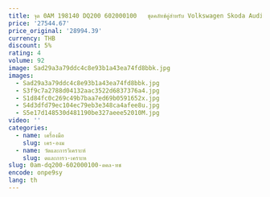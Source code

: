 ```yaml
---
title: จุด 0AM 198140 DQ200 602000100   ชุดคลัทช์คู่สําหรับ Volkswagen Skoda Audi
price: '27544.67'
price_original: '28994.39'
currency: THB
discount: 5%
rating: 4
volume: 92
image: Sad29a3a79ddc4c8e93b1a43ea74fd8bbk.jpg
images:
  - Sad29a3a79ddc4c8e93b1a43ea74fd8bbk.jpg
  - S3f9c7a2788d04132aac3522d6837376a4.jpg
  - S1d84fc0c269c49b7baa7ed69b0591652x.jpg
  - S4d3dfd79ec104ec79eb3e348ca4afee8u.jpg
  - S5e17d148530d481190be327aeee52010M.jpg
video: ''
categories:
  - name: เครื่องมือ
    slug: เคร-องม
  - name: วัดและการวิเคราะห์
    slug: ดและการว-เคราะห
slug: 0am-dq200-602000100-ดคล-ทช
encode: onpe9sy
lang: th
---
```

  